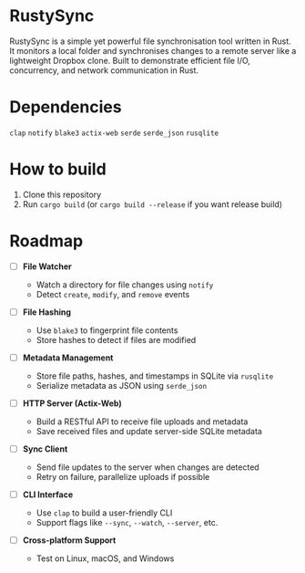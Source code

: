 # RustySync
RustySync is a simple yet powerful file synchronisation tool written in Rust. 
It monitors a local folder and synchronises changes to a remote server like a lightweight Dropbox clone. 
Built to demonstrate efficient file I/O, concurrency, and network communication in Rust.

# Dependencies
`clap`
`notify`
`blake3`
`actix-web`
`serde` 
`serde_json`
`rusqlite`

# How to build
1. Clone this repository
2. Run `cargo build` (or `cargo build --release` if you want release build)

# Roadmap
- [ ] **File Watcher**
  - Watch a directory for file changes using `notify`
  - Detect `create`, `modify`, and `remove` events

- [ ] **File Hashing**
  - Use `blake3` to fingerprint file contents
  - Store hashes to detect if files are modified

- [ ] **Metadata Management**
  - Store file paths, hashes, and timestamps in SQLite via `rusqlite`
  - Serialize metadata as JSON using `serde_json`

- [ ] **HTTP Server (Actix-Web)**
  - Build a RESTful API to receive file uploads and metadata
  - Save received files and update server-side SQLite metadata

- [ ] **Sync Client**
  - Send file updates to the server when changes are detected
  - Retry on failure, parallelize uploads if possible

- [ ] **CLI Interface**
  - Use `clap` to build a user-friendly CLI
  - Support flags like `--sync`, `--watch`, `--server`, etc.
     
- [ ] **Cross-platform Support**
  - Test on Linux, macOS, and Windows

